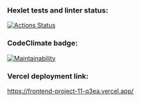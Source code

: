 ### Hexlet tests and linter status:
[![Actions Status](https://github.com/Sergunkit/frontend-project-11/actions/workflows/hexlet-check.yml/badge.svg)](https://github.com/Sergunkit/frontend-project-11/actions)

### CodeClimate badge:
[![Maintainability](https://api.codeclimate.com/v1/badges/6b99533822599ab09866/maintainability)](https://codeclimate.com/github/Sergunkit/frontend-project-11/maintainability)

### Vercel deployment link:
https://frontend-project-11-q3ea.vercel.app/
